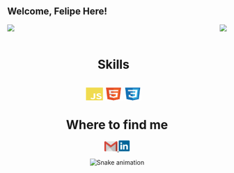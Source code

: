 ## Welcome, Felipe Here!
<div>
  
  <img height="165em" src="https://github-readme-stats.vercel.app/api?username=felipemendes1409&show_icons=true&theme=great-gatsby&include_all_commits=true&count_private=true"/>
  <img align="right" height="167em" src="https://github-readme-stats.vercel.app/api/top-langs/?username=felipemendes1409&layout=compact&langs_count=16&theme=great-gatsby"/>
</div>
<br>

<h1 align="center">Skills</h1>

<div  align="center"> 
  <div style="display: inline_block"><br>
    <img align="center" height="30" width="40" alt="js-icon"  src="https://raw.githubusercontent.com/devicons/devicon/master/icons/javascript/javascript-plain.svg">
    <img align="center" height="30" width="40" alt="html-icon" src="https://raw.githubusercontent.com/devicons/devicon/master/icons/html5/html5-original.svg">
    <img align="center" height="30" width="40" alt="css-icon" src="https://raw.githubusercontent.com/devicons/devicon/master/icons/css3/css3-original.svg">
     
   </div>
   
  <h1 align="center">Where to find me</h1>
  <div>
      <a href = "mailto: fe.renato97@gmail.com">
    <img width="30" src="gmail.svg">
  </a>
    <a href = "https://www.linkedin.com/in/felipe-renato/">
    <img width="25" src="linkedin.svg">
  </a>
  </div>
  
  ![Snake animation](https://github.com/felipemendes1409/felipemendes1409/blob/output/github-contribution-grid-snake.svg)
